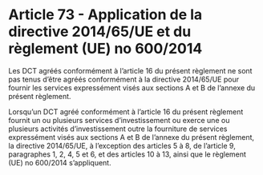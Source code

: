 # Article 73 - Application de la directive 2014/65/UE et du règlement (UE) no 600/2014


Les DCT agréés conformément à l’article 16 du présent règlement ne sont pas tenus d’être agréés conformément à la directive 2014/65/UE pour fournir les services expressément visés aux sections A et B de l’annexe du présent règlement.

Lorsqu’un DCT agréé conformément à l’article 16 du présent règlement fournit un ou plusieurs services d’investissement ou exerce une ou plusieurs activités d’investissement outre la fourniture de services expressément visés aux sections A et B de l’annexe du présent règlement, la directive 2014/65/UE, à l’exception des articles 5 à 8, de l’article 9, paragraphes 1, 2, 4, 5 et 6, et des articles 10 à 13, ainsi que le règlement (UE) no 600/2014 s’appliquent.

